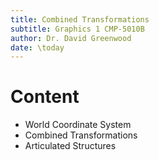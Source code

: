 ```yaml
---
title: Combined Transformations
subtitle: Graphics 1 CMP-5010B
author: Dr. David Greenwood
date: \today
---
```


# Content

- World Coordinate System
- Combined Transformations
- Articulated Structures

